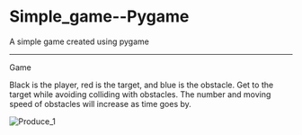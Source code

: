 # Simple_game--Pygame
A simple game created using pygame



***
Game

Black is the player, red is the target, and blue is the obstacle. Get to the target while avoiding colliding with obstacles. The number and moving speed of obstacles will increase as time goes by.

![Produce_1](https://user-images.githubusercontent.com/66046519/185104391-25252058-291a-4d23-bb64-dc55da57f29d.gif)
